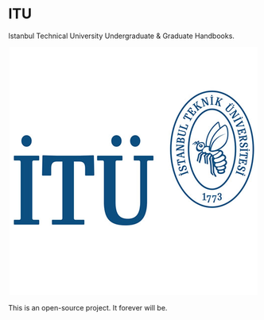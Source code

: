 # ITU
Istanbul Technical University Undergraduate &amp; Graduate Handbooks.

<p align="center">
  <img src="assests/itu.jpg">
</p>




This is an open-source project. It forever will be.

